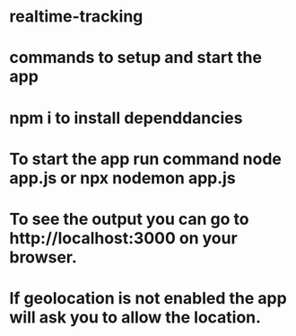 # realtime-tracking
# commands to setup and start the app
# npm i  to install dependdancies
# To start the app run command node app.js or npx nodemon app.js
# To see the output you can go to http://localhost:3000 on your browser.
# If geolocation is not enabled the app will ask you to allow the location.

